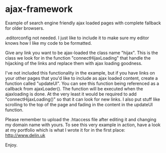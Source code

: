 # ajax-framework
Example of search engine friendly ajax loaded pages with complete fallback for older browsers.

.editorconfig not needed. I just like to include it to make sure my editor knows how I like my code to be formatted.

Give any link you want to be ajax-loaded the class name "hijax". 
This is the class we look for in the function "connectHijaxLoading" that handle the hijacking of the links and
replace them with ajax loading goodness.

I've not included this functionality in the example, but if you have links on your other pages that you'd like
to include as ajax loaded content, create a function called "updateUI". You can see this function being referenced
as a callback from ajaxLoader(). The function will be executed when the ajaxloading is done. At the very least it
would be required to add "connectHijaxLoading()" so that it can look for new links. I also put stuff like scrolling
to the top of the page and fading in the content in the updateUI function.

Please remember to upload the .htaccess file after editing it and changing my domain name with yours.
To see this very example in action, have a look at my portfolio which is what I wrote it for in the first place:
http://www.delin.uk

Enjoy.
